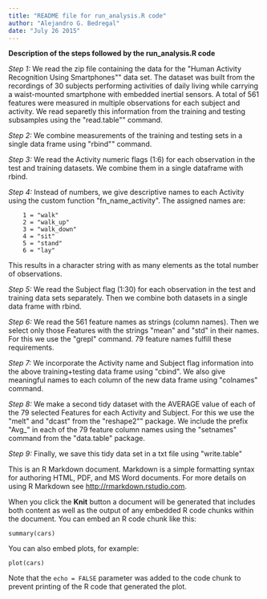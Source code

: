 ```yaml
---
title: "README file for run_analysis.R code"
author: "Alejandro G. Bedregal"
date: "July 26 2015"
---
```

**Description of the steps followed by the run_analysis.R code**

*Step 1:* We read the zip file containing the data for the "Human Activity Recognition Using Smartphones"" data set. The dataset was built from the recordings of 30 subjects performing activities of daily living while carrying a waist-mounted smartphone with embedded inertial sensors. A total of 561 features were measured in multiple observations for each subject and activity. We read separetly this information from the training and testing subsamples using the "read.table"" command.

*Step 2:* We combine measurements of the training and testing sets in a single data frame using "rbind"" command.

*Step 3:* We read the Activity numeric flags (1:6) for each observation in the test and training datasets. We combine them in a single dataframe with rbind.

*Step 4:* Instead of numbers, we give descriptive names to each Activity using the 
custom function "fn_name_activity". The assigned names are:
        
        1 = "walk"
        2 = "walk_up"
        3 = "walk_down"
        4 = "sit"
        5 = "stand"
        6 = "lay"
        
This results in a character string with as many elements as the total number of observations.

*Step 5:* We read the Subject flag (1:30) for each observation in the test and training data sets separately. Then we combine both datasets in a single data frame with rbind.

*Step 6:* We read the 561 feature names as strings (column names). Then we select only those Features with the strings "mean" and "std" in their names. For this we use the "grepl" command. 79 feature names fulfill these requirements.

*Step 7:* We incorporate the Activity name and Subject flag information into the above training+testing data frame using "cbind". We also give meaningful names to each column of the new data frame using "colnames" command. 

*Step 8:* We make a second tidy dataset with the AVERAGE value of each of the 79 
 selected Features for each Activity and Subject. For this we use the "melt" and "dcast"
 from the "reshape2"" package. We include the prefix "Avg_" in each of the 79 feature column names using the "setnames" command from the "data.table" package.

*Step 9:* Finally, we save this tidy data set in a txt file using "write.table"







This is an R Markdown document. Markdown is a simple formatting syntax for authoring HTML, PDF, and MS Word documents. For more details on using R Markdown see <http://rmarkdown.rstudio.com>.

When you click the **Knit** button a document will be generated that includes both content as well as the output of any embedded R code chunks within the document. You can embed an R code chunk like this:

```{r}
summary(cars)
```

You can also embed plots, for example:

```{r, echo=FALSE}
plot(cars)
```

Note that the `echo = FALSE` parameter was added to the code chunk to prevent printing of the R code that generated the plot.
